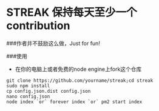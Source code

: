 # STREAK 保持每天至少一个contribution
###作者并不鼓励这么做，Just for fun!

###使用
* 在你的电脑上或者免费的node engine上fork这个仓库

```
git clone https://github.com/yourname/streak;cd streak
sudo npm install
cp config.json.dist config.json
nano config.json
node index `or` forever index `or` pm2 start index
```

